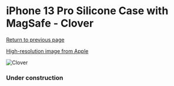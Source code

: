# iPhone 13 Pro Silicone Case with MagSafe - Clover

[Return to previous page](/iphone_13)

[High-resolution image from Apple](https://store.storeimages.cdn-apple.com/8756/as-images.apple.com/is/MM2F3?wid=4500&hei=4500&fmt=png)

<div style="width: 384px"><img src="/everypreview/MM2F3.png" alt="Clover"></div>

### Under construction
